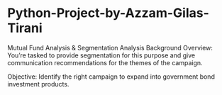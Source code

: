 # Python-Project-by-Azzam-Gilas-Tirani
Mutual  Fund Analysis &amp; Segmentation Analysis
Background Overview:
You’re tasked to provide segmentation for this purpose and give communication recommendations for the themes of the campaign.

Objective:
Identify the right campaign to expand into government bond investment products.
